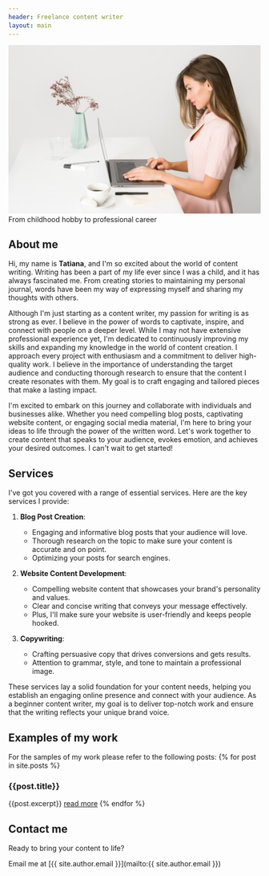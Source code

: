 ```yaml
---
header: Freelance content writer
layout: main
---
```

![Tatiana](./assets/photo.jpg)
From childhood hobby to professional career

## About me
Hi, my name is __Tatiana__, and I'm so excited about the world of content writing. Writing has been a part of my life ever since I was a child, and it has always fascinated me. From creating stories to maintaining my personal journal, words have been my way of expressing myself and sharing my thoughts with others.

Although I'm just starting as a content writer, my passion for writing is as strong as ever. I believe in the power of words to captivate, inspire, and connect with people on a deeper level. While I may not have extensive professional experience yet, I'm dedicated to continuously improving my skills and expanding my knowledge in the world of content creation.
I approach every project with enthusiasm and a commitment to deliver high-quality work. I believe in the importance of understanding the target audience and conducting thorough research to ensure that the content I create resonates with them. My goal is to craft engaging and tailored pieces that make a lasting impact.

I'm excited to embark on this journey and collaborate with individuals and businesses alike. Whether you need compelling blog posts, captivating website content, or engaging social media material, I'm here to bring your ideas to life through the power of the written word.
Let's work together to create content that speaks to your audience, evokes emotion, and achieves your desired outcomes. I can't wait to get started!

## Services
I've got you covered with a range of essential services. Here are the key services I provide:


1. __Blog Post Creation__:
    - Engaging and informative blog posts that your audience will love.
    - Thorough research on the topic to make sure your content is accurate and on point.
    - Optimizing your posts for search engines.


2. __Website Content Development__:
    - Compelling website content that showcases your brand's personality and values.
    - Clear and concise writing that conveys your message effectively.
    - Plus, I'll make sure your website is user-friendly and keeps people hooked.


3. __Copywriting__:
    - Crafting persuasive copy that drives conversions and gets results.
    - Attention to grammar, style, and tone to maintain a professional image.


These services lay a solid foundation for your content needs, helping you establish an engaging online presence and connect with your audience. As a beginner content writer, my goal is to deliver top-notch work and ensure that the writing reflects your unique brand voice.

## Examples of my work
For the samples of my work please refer to the following posts:
{% for post in site.posts %}
### {{post.title}}

{{post.excerpt}}
[read more]({{post.url}})
{% endfor %}

## Contact me
Ready to bring your content to life?

Email me at [{{ site.author.email }}](mailto:{{ site.author.email }})